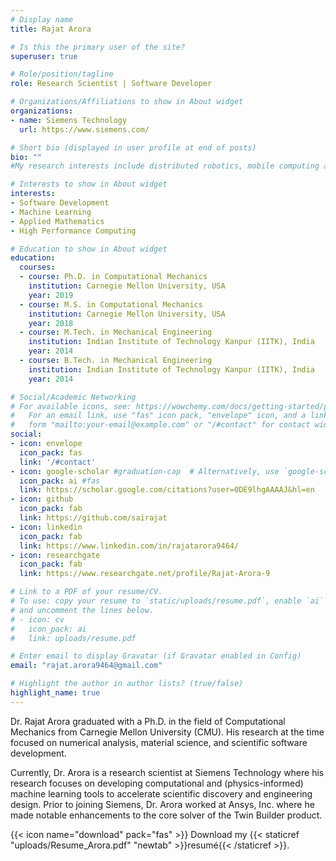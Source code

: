 ```yaml
---
# Display name
title: Rajat Arora

# Is this the primary user of the site?
superuser: true

# Role/position/tagline
role: Research Scientist | Software Developer

# Organizations/Affiliations to show in About widget
organizations:
- name: Siemens Technology
  url: https://www.siemens.com/

# Short bio (displayed in user profile at end of posts)
bio: ""
#My research interests include distributed robotics, mobile computing and programmable matter.

# Interests to show in About widget
interests:
- Software Development
- Machine Learning
- Applied Mathematics
- High Performance Computing

# Education to show in About widget
education:
  courses:
  - course: Ph.D. in Computational Mechanics
    institution: Carnegie Mellon University, USA
    year: 2019
  - course: M.S. in Computational Mechanics
    institution: Carnegie Mellon University, USA
    year: 2018
  - course: M.Tech. in Mechanical Engineering
    institution: Indian Institute of Technology Kanpur (IITK), India
    year: 2014
  - course: B.Tech. in Mechanical Engineering
    institution: Indian Institute of Technology Kanpur (IITK), India
    year: 2014

# Social/Academic Networking
# For available icons, see: https://wowchemy.com/docs/getting-started/page-builder/#icons
#   For an email link, use "fas" icon pack, "envelope" icon, and a link in the
#   form "mailto:your-email@example.com" or "/#contact" for contact widget.
social:
- icon: envelope
  icon_pack: fas
  link: '/#contact'
- icon: google-scholar #graduation-cap  # Alternatively, use `google-scholar` icon from `ai` icon pack
  icon_pack: ai #fas
  link: https://scholar.google.com/citations?user=0DE9lhgAAAAJ&hl=en
- icon: github
  icon_pack: fab
  link: https://github.com/sairajat
- icon: linkedin
  icon_pack: fab
  link: https://www.linkedin.com/in/rajatarora9464/
- icon: researchgate
  icon_pack: fab
  link: https://www.researchgate.net/profile/Rajat-Arora-9

# Link to a PDF of your resume/CV.
# To use: copy your resume to `static/uploads/resume.pdf`, enable `ai` icons in `params.toml`, 
# and uncomment the lines below.
# - icon: cv
#   icon_pack: ai
#   link: uploads/resume.pdf

# Enter email to display Gravatar (if Gravatar enabled in Config)
email: "rajat.arora9464@gmail.com"

# Highlight the author in author lists? (true/false)
highlight_name: true
---
```

Dr. Rajat Arora graduated with a Ph.D. in the field of Computational Mechanics from Carnegie Mellon University (CMU). His research at the time focused on numerical analysis, material science, and scientific software development. 

Currently, Dr. Arora is a research scientist at Siemens Technology where his research focuses on developing computational and (physics-informed) machine learning tools to accelerate scientific discovery and engineering design. Prior to joining Siemens, Dr. Arora worked at Ansys, Inc. where he made notable enhancements to the core solver of the Twin Builder product.

<!-- His interests involve developming high performance computing softwares. -->

<!-- He leads the Robotic Neurobiology group, which develops self-reconfiguring robots, systems of self-organizing robots, and mobile sensor networks. -->

<!-- Lorem ipsum dolor sit amet, consectetur adipiscing elit. Sed neque elit, tristique placerat feugiat ac, facilisis vitae arcu. Proin eget egestas augue. Praesent ut sem nec arcu pellentesque aliquet. Duis dapibus diam vel metus tempus vulputate. -->

{{< icon name="download" pack="fas" >}} Download my {{< staticref "uploads/Resume_Arora.pdf" "newtab" >}}resumé{{< /staticref >}}.
